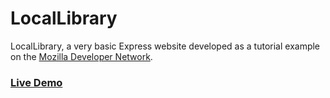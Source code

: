 # LocalLibrary

LocalLibrary, a very basic Express website developed as a tutorial example on the [Mozilla Developer Network](https://developer.mozilla.org/en-US/docs/Learn/Server-side/Express_Nodejs).

### [Live Demo](https://glacial-refuge-76773.herokuapp.com/catalog)
